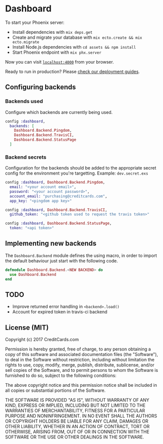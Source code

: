# Dashboard

To start your Phoenix server:

  * Install dependencies with `mix deps.get`
  * Create and migrate your database with `mix ecto.create && mix ecto.migrate`
  * Install Node.js dependencies with `cd assets && npm install`
  * Start Phoenix endpoint with `mix phx.server`

Now you can visit [`localhost:4000`](http://localhost:4000) from your browser.

Ready to run in production? Please [check our deployment guides](http://www.phoenixframework.org/docs/deployment).

## Configuring backends

### Backends used

Configure which backends are currently being used.

```elixir
config :dashboard,
  backends: [
    Dashboard.Backend.Pingdom,
    Dashboard.Backend.TravisCI,
    Dashboard.Backend.StatusPage
  ]
```

### Backend secrets
Configuration for the backends should be added to the appropriate secret config for the environment you're targetting. Example: `dev.secret.exs`

```elixir
config :dashboard, Dashboard.Backend.Pingdom,
  email: "<your account email>",
  password: "<your account password>",
  account_email: "purchasing@creditcards.com",
  app_key: "<pingdom app key>"

config :dashboard, Dashboard.Backend.TravisCI,
  github_token: "<github token used to request the travis token>"

config :dashboard, Dashboard.Backend.StatusPage,
  token: "<api token>"
```

## Implementing new backends

The `Dashboard.Backend` module defines the using macro, in order to import the default behaviour just start with the following code.

```elixir
defmodule Dashboard.Backend.<NEW BACKEND> do
  use Dashboard.Backend
end
```

## TODO

- Improve returned error handling in `<backend>.load()`
- Account for expired token in travis-ci backend

## License (MIT)

Copyright (c) 2017 CreditCards.com

Permission is hereby granted, free of charge, to any person obtaining a copy
of this software and associated documentation files (the "Software"), to deal
in the Software without restriction, including without limitation the rights
to use, copy, modify, merge, publish, distribute, sublicense, and/or sell
copies of the Software, and to permit persons to whom the Software is
furnished to do so, subject to the following conditions:

The above copyright notice and this permission notice shall be included in all
copies or substantial portions of the Software.

THE SOFTWARE IS PROVIDED "AS IS", WITHOUT WARRANTY OF ANY KIND, EXPRESS OR
IMPLIED, INCLUDING BUT NOT LIMITED TO THE WARRANTIES OF MERCHANTABILITY,
FITNESS FOR A PARTICULAR PURPOSE AND NONINFRINGEMENT. IN NO EVENT SHALL THE
AUTHORS OR COPYRIGHT HOLDERS BE LIABLE FOR ANY CLAIM, DAMAGES OR OTHER
LIABILITY, WHETHER IN AN ACTION OF CONTRACT, TORT OR OTHERWISE, ARISING FROM,
OUT OF OR IN CONNECTION WITH THE SOFTWARE OR THE USE OR OTHER DEALINGS IN THE
SOFTWARE.
